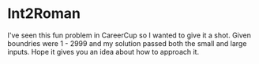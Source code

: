 <h1>Int2Roman</h1>
<p>I've seen this fun problem in CareerCup so I wanted to give it a shot. Given boundries were 1 - 2999 and my solution passed both the small and large inputs. Hope it gives you an idea about how to approach it.</p>
